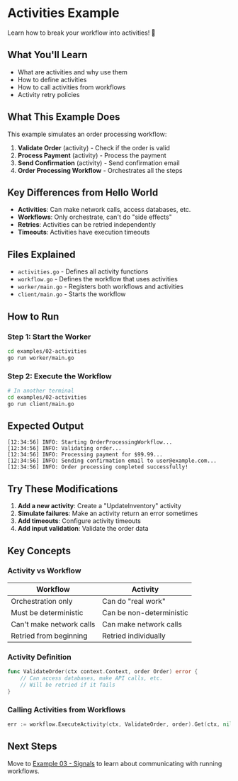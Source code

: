 # Activities Example

Learn how to break your workflow into activities! 🔧

## What You'll Learn

- What are activities and why use them
- How to define activities
- How to call activities from workflows
- Activity retry policies

## What This Example Does

This example simulates an order processing workflow:

1. **Validate Order** (activity) - Check if the order is valid
2. **Process Payment** (activity) - Process the payment
3. **Send Confirmation** (activity) - Send confirmation email
4. **Order Processing Workflow** - Orchestrates all the steps

## Key Differences from Hello World

- **Activities**: Can make network calls, access databases, etc.
- **Workflows**: Only orchestrate, can't do "side effects"
- **Retries**: Activities can be retried independently
- **Timeouts**: Activities have execution timeouts

## Files Explained

- `activities.go` - Defines all activity functions
- `workflow.go` - Defines the workflow that uses activities
- `worker/main.go` - Registers both workflows and activities
- `client/main.go` - Starts the workflow

## How to Run

### Step 1: Start the Worker
```bash
cd examples/02-activities
go run worker/main.go
```

### Step 2: Execute the Workflow
```bash
# In another terminal
cd examples/02-activities
go run client/main.go
```

## Expected Output

```
[12:34:56] INFO: Starting OrderProcessingWorkflow...
[12:34:56] INFO: Validating order...
[12:34:56] INFO: Processing payment for $99.99...
[12:34:56] INFO: Sending confirmation email to user@example.com...
[12:34:56] INFO: Order processing completed successfully!
```

## Try These Modifications

1. **Add a new activity**: Create a "UpdateInventory" activity
2. **Simulate failures**: Make an activity return an error sometimes
3. **Add timeouts**: Configure activity timeouts
4. **Add input validation**: Validate the order data

## Key Concepts

### Activity vs Workflow

| Workflow | Activity |
|----------|----------|
| Orchestration only | Can do "real work" |
| Must be deterministic | Can be non-deterministic |
| Can't make network calls | Can make network calls |
| Retried from beginning | Retried individually |

### Activity Definition
```go
func ValidateOrder(ctx context.Context, order Order) error {
    // Can access databases, make API calls, etc.
    // Will be retried if it fails
}
```

### Calling Activities from Workflows
```go
err := workflow.ExecuteActivity(ctx, ValidateOrder, order).Get(ctx, nil)
```

## Next Steps

Move to [Example 03 - Signals](../03-signals/) to learn about communicating with running workflows.
